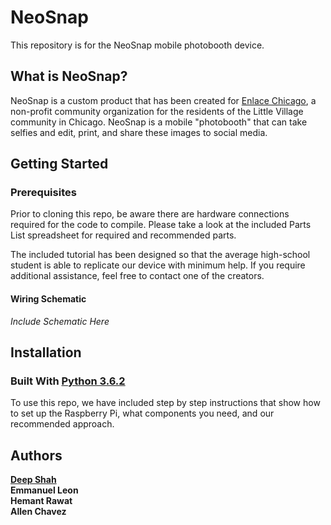 # __NeoSnap__

This repository is for the NeoSnap mobile photobooth device.

## What is NeoSnap?

NeoSnap is a custom product that has been created for [Enlace Chicago](http://www.enlacechicago.org/), a non-profit community organization for the residents of the Little Village community in Chicago. NeoSnap is a mobile "photobooth" that can take selfies and edit, print, and share these images to social media. 

## Getting Started

### Prerequisites

Prior to cloning this repo, be aware there are hardware connections required for the code to compile. Please take a look at the included Parts List spreadsheet for required and recommended parts. 

The included tutorial has been designed so that the average high-school student is able to replicate our device with minimum help. If you require additional assistance, feel free to contact one of the creators.

#### Wiring Schematic

_Include Schematic Here_

## Installation

### Built With [Python 3.6.2](https://www.python.org/) 

To use this repo, we have included step by step instructions that show how to set up the Raspberry Pi, what components you need, and our recommended approach. 

## Authors

[__Deep Shah__](mailto:dshah46@uic.edu) <br />
__Emmanuel Leon__ <br />
__Hemant Rawat__ <br />
__Allen Chavez__ 
